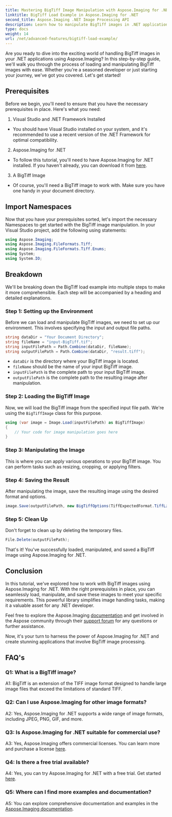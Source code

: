 ```yaml
---
title: Mastering BigTiff Image Manipulation with Aspose.Imaging for .NET
linktitle: BigTiff Load Example in Aspose.Imaging for .NET
second_title: Aspose.Imaging .NET Image Processing API
description: Learn how to manipulate BigTiff images in .NET applications with Aspose.Imaging for .NET. Follow our step-by-step guide for seamless image handling.
type: docs
weight: 14
url: /net/advanced-features/bigtiff-load-example/
---
```

Are you ready to dive into the exciting world of handling BigTiff images in your .NET applications using Aspose.Imaging? In this step-by-step guide, we'll walk you through the process of loading and manipulating BigTiff images with ease. Whether you're a seasoned developer or just starting your journey, we've got you covered. Let's get started!

## Prerequisites

Before we begin, you'll need to ensure that you have the necessary prerequisites in place. Here's what you need:

1. Visual Studio and .NET Framework Installed
- You should have Visual Studio installed on your system, and it's recommended to use a recent version of the .NET Framework for optimal compatibility.

2. Aspose.Imaging for .NET
- To follow this tutorial, you'll need to have Aspose.Imaging for .NET installed. If you haven't already, you can download it from [here](https://releases.aspose.com/imaging/net/).

3. A BigTiff Image
- Of course, you'll need a BigTiff image to work with. Make sure you have one handy in your document directory.

## Import Namespaces

Now that you have your prerequisites sorted, let's import the necessary Namespaces to get started with the BigTiff image manipulation. In your Visual Studio project, add the following using statements:

```csharp
using Aspose.Imaging;
using Aspose.Imaging.FileFormats.Tiff;
using Aspose.Imaging.FileFormats.Tiff.Enums;
using System;
using System.IO;
```

## Breakdown

We'll be breaking down the BigTiff load example into multiple steps to make it more comprehensible. Each step will be accompanied by a heading and detailed explanations.

### Step 1: Setting up the Environment

Before we can load and manipulate BigTiff images, we need to set up our environment. This involves specifying the input and output file paths.

```csharp
string dataDir = "Your Document Directory";
string fileName = "input-BigTiff.tif";
string inputFilePath = Path.Combine(dataDir, fileName);
string outputFilePath = Path.Combine(dataDir, "result.tiff");
```

- `dataDir` is the directory where your BigTiff image is located.
- `fileName` should be the name of your input BigTiff image.
- `inputFilePath` is the complete path to your input BigTiff image.
- `outputFilePath` is the complete path to the resulting image after manipulation.

### Step 2: Loading the BigTiff Image

Now, we will load the BigTiff image from the specified input file path. We're using the `BigTiffImage` class for this purpose.

```csharp
using (var image = Image.Load(inputFilePath) as BigTiffImage)
{
    // Your code for image manipulation goes here
}
```

### Step 3: Manipulating the Image

This is where you can apply various operations to your BigTiff image. You can perform tasks such as resizing, cropping, or applying filters.

### Step 4: Saving the Result

After manipulating the image, save the resulting image using the desired format and options.

```csharp
image.Save(outputFilePath, new BigTiffOptions(TiffExpectedFormat.TiffLzwRgba));
```

### Step 5: Clean Up

Don't forget to clean up by deleting the temporary files.

```csharp
File.Delete(outputFilePath);
```

That's it! You've successfully loaded, manipulated, and saved a BigTiff image using Aspose.Imaging for .NET.

## Conclusion

In this tutorial, we've explored how to work with BigTiff images using Aspose.Imaging for .NET. With the right prerequisites in place, you can seamlessly load, manipulate, and save these images to meet your specific requirements. This powerful library simplifies image handling tasks, making it a valuable asset for any .NET developer.

Feel free to explore the Aspose.Imaging [documentation](https://reference.aspose.com/imaging/net/) and get involved in the Aspose community through their [support forum](https://forum.aspose.com/) for any questions or further assistance.

Now, it's your turn to harness the power of Aspose.Imaging for .NET and create stunning applications that involve BigTiff image processing.

## FAQ's

### Q1: What is a BigTiff image?

A1: BigTiff is an extension of the TIFF image format designed to handle large image files that exceed the limitations of standard TIFF.

### Q2: Can I use Aspose.Imaging for other image formats?

A2: Yes, Aspose.Imaging for .NET supports a wide range of image formats, including JPEG, PNG, GIF, and more.

### Q3: Is Aspose.Imaging for .NET suitable for commercial use?

A3: Yes, Aspose.Imaging offers commercial licenses. You can learn more and purchase a license [here](https://purchase.aspose.com/buy).

### Q4: Is there a free trial available?

A4: Yes, you can try Aspose.Imaging for .NET with a free trial. Get started [here](https://releases.aspose.com/).

### Q5: Where can I find more examples and documentation?

A5: You can explore comprehensive documentation and examples in the [Aspose.Imaging documentation](https://reference.aspose.com/imaging/net/).
